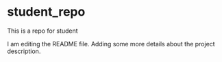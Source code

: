 # student_repo
This is a repo for student

I am editing the README file. Adding some more details about the project description.
